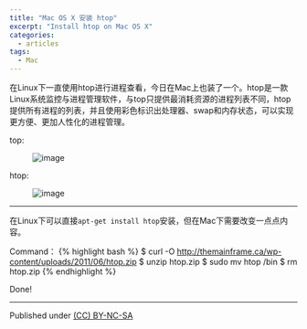 ```yaml
---
title: "Mac OS X 安装 htop"
excerpt: "Install htop on Mac OS X"
categories:
  - articles
tags:
  - Mac
---
```



在Linux下一直使用htop进行进程查看，今日在Mac上也装了一个。htop是一款Linux系统监控与进程管理软件，与top只提供最消耗资源的进程列表不同，htop提供所有进程的列表，并且使用彩色标识出处理器、swap和内存状态，可以实现更方便、更加人性化的进程管理。

top:

<figure >
<img src="https://dn-shanguangyu.qbox.me/top.png" alt="image">
</figure>

htop:
<figure >
<img src="https://dn-shanguangyu.qbox.me/htop.png" alt="image">
</figure>

---
在Linux下可以直接`apt-get install htop`安装，但在Mac下需要改变一点点内容。

Command：
{% highlight bash %}
$ curl -O http://themainframe.ca/wp-content/uploads/2011/06/htop.zip
$ unzip htop.zip
$ sudo mv htop /bin
$ rm htop.zip
{% endhighlight %}

Done!


---
Published under <a rel="license" href="http://creativecommons.org/licenses/by-nc-sa/3.0/">(CC) BY-NC-SA </a>
